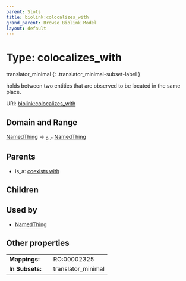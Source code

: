 ```yaml
---
parent: Slots
title: biolink:colocalizes_with
grand_parent: Browse Biolink Model
layout: default
---
```


# Type: colocalizes_with

translator_minimal
{: .translator_minimal-subset-label }


holds between two entities that are observed to be located in the same place.

URI: [biolink:colocalizes_with](https://w3id.org/biolink/vocab/colocalizes_with)

## Domain and Range

[NamedThing](NamedThing.md) ->  <sub>0..*</sub> [NamedThing](NamedThing.md)

## Parents

 *  is_a: [coexists with](coexists_with.md)

## Children


## Used by

 * [NamedThing](NamedThing.md)

## Other properties

|  |  |  |
| --- | --- | --- |
| **Mappings:** | | RO:00002325 |
| **In Subsets:** | | translator_minimal |

